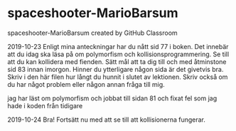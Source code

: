 # spaceshooter-MarioBarsum
spaceshooter-MarioBarsum created by GitHub Classroom

2019-10-23
Enligt mina anteckningar har du nått sid 77 i boken.
Det innebär att du idag ska läsa på om polymorfism och kollisionsprogrammering. Se till att du kan kollidera med fienden. 
Sätt mål att ta dig till och med åtminstone sid 83 innan imorgon. Hinner du ytterligare någon sida är det givetvis bra.
Skriv i den här filen hur långt du hunnit i slutet av lektionen. Skriv också om du har något problem eller någon annan fråga till mig. 


jag har läst om polymorfism och jobbat till sidan 81 och fixat fel som jag hade i koden från tidigare

2019-10-24 Bra! Fortsätt nu med att se till att kollisionerna fungerar.
